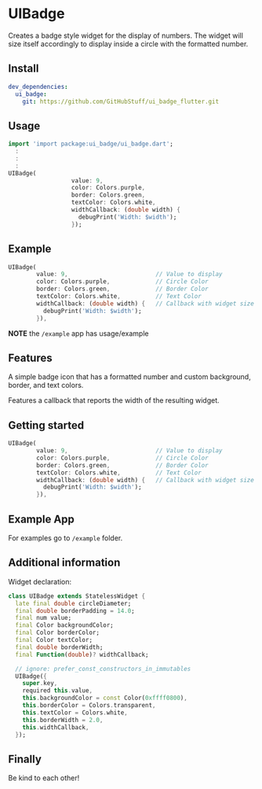 # UIBadge

Creates a badge style widget for the display of numbers. The widget will size itself accordingly to display inside a circle with the formatted number.

## Install

```yaml
dev_dependencies:
  ui_badge:
    git: https://github.com/GitHubStuff/ui_badge_flutter.git
```

## Usage

```dart
import 'import package:ui_badge/ui_badge.dart';
  :
  :
  :
UIBadge(
                  value: 9,
                  color: Colors.purple,
                  border: Colors.green,
                  textColor: Colors.white,
                  widthCallback: (double width) {
                    debugPrint('Width: $width');
                  });
```

## Example

```dart
UIBadge(
        value: 9,                         // Value to display
        color: Colors.purple,             // Circle Color
        border: Colors.green,             // Border Color
        textColor: Colors.white,          // Text Color
        widthCallback: (double width) {   // Callback with widget size
          debugPrint('Width: $width');
        }),
```

**NOTE** the ```/example``` app has usage/example

## Features

A simple badge icon that has a formatted number and custom background, border, and text colors.

Features a callback that reports the width of the resulting widget.

## Getting started

```dart
UIBadge(
        value: 9,                         // Value to display
        color: Colors.purple,             // Circle Color
        border: Colors.green,             // Border Color
        textColor: Colors.white,          // Text Color
        widthCallback: (double width) {   // Callback with widget size
          debugPrint('Width: $width');
        }),
```

## Example App

For examples go to `/example` folder.

## Additional information

Widget declaration:

```dart
class UIBadge extends StatelessWidget {
  late final double circleDiameter;
  final double borderPadding = 14.0;
  final num value;
  final Color backgroundColor;
  final Color borderColor;
  final Color textColor;
  final double borderWidth;
  final Function(double)? widthCallback;

  // ignore: prefer_const_constructors_in_immutables
  UIBadge({
    super.key,
    required this.value,
    this.backgroundColor = const Color(0xffff0800),
    this.borderColor = Colors.transparent,
    this.textColor = Colors.white,
    this.borderWidth = 2.0,
    this.widthCallback,
  });
```

## Finally

Be kind to each other!
